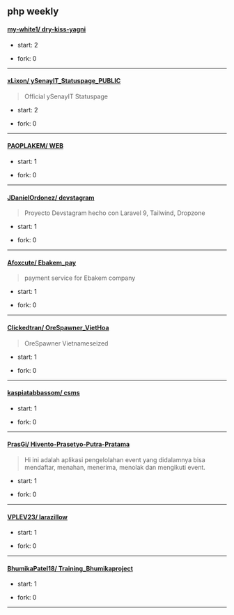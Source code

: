 ## php weekly

#### [my-white1/ dry-kiss-yagni](https://github.com/my-white1/dry-kiss-yagni)
>  
+ start: 2
+ fork: 0
---
#### [xLixon/ ySenayIT_Statuspage_PUBLIC](https://github.com/xLixon/ySenayIT_Statuspage_PUBLIC)
>  Official ySenayIT Statuspage
+ start: 2
+ fork: 0
---
#### [PAOPLAKEM/ WEB](https://github.com/PAOPLAKEM/WEB)
>  
+ start: 1
+ fork: 0
---
#### [JDanielOrdonez/ devstagram](https://github.com/JDanielOrdonez/devstagram)
>  Proyecto Devstagram hecho con Laravel 9, Tailwind, Dropzone
+ start: 1
+ fork: 0
---
#### [Afoxcute/ Ebakem_pay](https://github.com/Afoxcute/Ebakem_pay)
>  payment service for Ebakem company
+ start: 1
+ fork: 0
---
#### [Clickedtran/ OreSpawner_VietHoa](https://github.com/Clickedtran/OreSpawner_VietHoa)
>  OreSpawner Vietnameseized
+ start: 1
+ fork: 0
---
#### [kaspiatabbassom/ csms](https://github.com/kaspiatabbassom/csms)
>  
+ start: 1
+ fork: 0
---
#### [PrasGi/ Hivento-Prasetyo-Putra-Pratama](https://github.com/PrasGi/Hivento-Prasetyo-Putra-Pratama)
>  Hi ini adalah aplikasi pengelolahan event yang didalamnya bisa mendaftar, menahan, menerima, menolak dan mengikuti event. 
+ start: 1
+ fork: 0
---
#### [VPLEV23/ larazillow](https://github.com/VPLEV23/larazillow)
>  
+ start: 1
+ fork: 0
---
#### [BhumikaPatel18/ Training_Bhumikaproject](https://github.com/BhumikaPatel18/Training_Bhumikaproject)
>  
+ start: 1
+ fork: 0
---